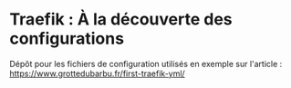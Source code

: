 Traefik : À la découverte des configurations
== 

Dépôt pour les fichiers de configuration utilisés en exemple sur l'article : https://www.grottedubarbu.fr/first-traefik-yml/
